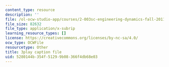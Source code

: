 ```yaml
---
content_type: resource
description: ''
file: /ol-ocw-studio-app/courses/2-003sc-engineering-dynamics-fall-2011/5280144b354f51299b08366f4db68e03_p9DHjoLS3GA.vtt
file_size: 82632
file_type: application/x-subrip
learning_resource_types: []
license: https://creativecommons.org/licenses/by-nc-sa/4.0/
ocw_type: OCWFile
resourcetype: Other
title: 3play caption file
uid: 5280144b-354f-5129-9b08-366f4db68e03
---
```

